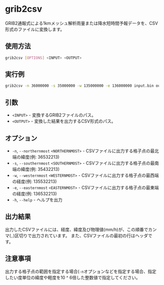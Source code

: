 # grib2csv

GRIB2通報式による1kmメッシュ解析雨量または降水短時間予報データを、CSV形式のファイルに変換します。

## 使用方法

```bash
grib2csv [OPTIONS] <INPUT> <OUTPUT>
```

## 実行例

```bash
grib2csv -n 36000000 -s 35000000 -w 135000000 -e 136000000 input.bin output.csv
```

## 引数

* `<INPUT>` - 変換するGRIB2ファイルのパス。
* `<OUTPUT>` - 変換した結果を出力するCSV形式のパス。

## オプション

* `-n`, `--northernmost` `<NORTHERNMOST>` - CSVファイルに出力する格子点の最北端の緯度(例: 36532213)
* `-s`, `--southernmost` `<SOUTHERNMOST>` - CSVファイルに出力する格子点の最南端の緯度(例: 35432213)
* `-w`, `--westernmost` `<WESTERNMOST>` - CSVファイルに出力する格子点の最西端の経度(例: 135532213)
* `-e`, `--easternmost` `<EASTERNMOST>` - CSVファイルに出力する格子点の最東端の経度(例: 136532213)
* `-h`, `--help` - ヘルプを出力

## 出力結果

出力したCSVファイルには、経度、緯度及び物理値(mm/h)が、この順番でカンマ(`,`)区切りで出力されています。
また、CSVファイルの最初の行はヘッダです。

## 注意事項

出力する格子点の範囲を指定する場合(`-n`オプションなどを指定する場合、指定したい度単位の緯度や軽度を10 ^ 6倍した整数値で指定してください。
